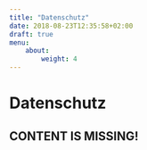 ```yaml
---
title: "Datenschutz"
date: 2018-08-23T12:35:58+02:00
draft: true
menu: 
    about:
        weight: 4
---
```


# Datenschutz

## CONTENT IS MISSING!